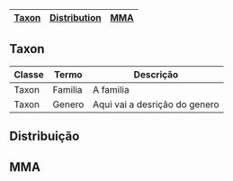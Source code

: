 
| [Taxon](https://github.com/edalcin/MMA-Ameacadas/blob/main/propostaPadrao.md#taxon) | [Distribution](https://github.com/edalcin/MMA-Ameacadas/blob/main/propostaPadrao.md#distribuição) | [MMA](https://github.com/edalcin/MMA-Ameacadas/blob/main/propostaPadrao.md#mma) |
|---|---|---|


## Taxon

| Classe | Termo | Descrição |
|---|---|---|
| Taxon | Familia | A familia |
| Taxon | Genero | Aqui vai a desrição do genero |


## Distribuição

## MMA

## 
